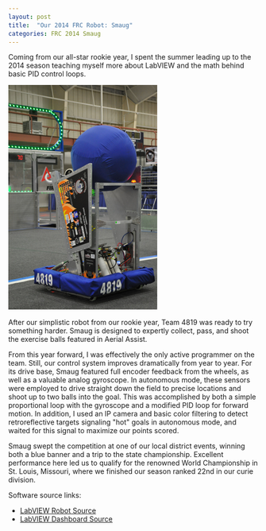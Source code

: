 ```yaml
---
layout: post
title:  "Our 2014 FRC Robot: Smaug"
categories: FRC 2014 Smaug
---
```


Coming from our all-star rookie year, I spent the summer leading up to the 2014 season teaching myself more about LabVIEW and the math behind basic PID control loops.

![Smaug at the Kettering district competition](/assets/smaug-kettering.jpg)

After our simplistic robot from our rookie year, Team 4819 was ready to try something harder. Smaug is designed to expertly collect, pass, and shoot the exercise balls featured in Aerial Assist.

From this year forward, I was effectively the only active programmer on the team. Still, our control system improves dramatically from year to year. For its drive base, Smaug featured full encoder feedback from the wheels, as well as a valuable analog gyroscope.
In autonomous mode, these sensors were employed to drive straight down the field to precise locations and shoot up to two balls into the goal. This was accomplished by both a simple proportional loop with the gyroscope and a modified PID loop for forward motion.
In addition, I used an IP camera and basic color filtering to detect retroreflective targets signaling "hot" goals in autonomous mode, and waited for this signal to maximize our points scored.

Smaug swept the competition at one of our local district events, winning both a blue banner and a trip to the state championship. Excellent performance here led us to qualify for the renowned World Championship in St. Louis, Missouri, where we finished our season ranked 22nd in our curie division.

Software source links:

 - [LabVIEW Robot Source](https://github.com/Team4819/2014-Robot-Code)
 - [LabVIEW Dashboard Source](https://github.com/Team4819/2014-Dashboard-Code)